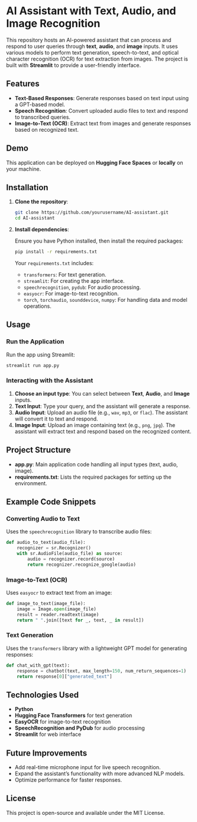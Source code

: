 
# AI Assistant with Text, Audio, and Image Recognition

This repository hosts an AI-powered assistant that can process and respond to user queries through **text**, **audio**, and **image** inputs. It uses various models to perform text generation, speech-to-text, and optical character recognition (OCR) for text extraction from images. The project is built with **Streamlit** to provide a user-friendly interface.

## Features

- **Text-Based Responses**: Generate responses based on text input using a GPT-based model.
- **Speech Recognition**: Convert uploaded audio files to text and respond to transcribed queries.
- **Image-to-Text (OCR)**: Extract text from images and generate responses based on recognized text.

## Demo

This application can be deployed on **Hugging Face Spaces** or **locally** on your machine. 

## Installation

1. **Clone the repository**:
   ```bash
   git clone https://github.com/yourusername/AI-assistant.git
   cd AI-assistant
   ```

2. **Install dependencies**:

   Ensure you have Python installed, then install the required packages:
   ```bash
   pip install -r requirements.txt
   ```

   Your `requirements.txt` includes:
   - `transformers`: For text generation.
   - `streamlit`: For creating the app interface.
   - `speechrecognition`, `pydub`: For audio processing.
   - `easyocr`: For image-to-text recognition.
   - `torch`, `torchaudio`, `sounddevice`, `numpy`: For handling data and model operations.

## Usage

### Run the Application
Run the app using Streamlit:
```bash
streamlit run app.py
```

### Interacting with the Assistant
1. **Choose an input type**: You can select between **Text**, **Audio**, and **Image** inputs.
2. **Text Input**: Type your query, and the assistant will generate a response.
3. **Audio Input**: Upload an audio file (e.g., `wav`, `mp3`, or `flac`). The assistant will convert it to text and respond.
4. **Image Input**: Upload an image containing text (e.g., `png`, `jpg`). The assistant will extract text and respond based on the recognized content.

## Project Structure

- **app.py**: Main application code handling all input types (text, audio, image).
- **requirements.txt**: Lists the required packages for setting up the environment.

## Example Code Snippets

### Converting Audio to Text
Uses the `speechrecognition` library to transcribe audio files:
```python
def audio_to_text(audio_file):
    recognizer = sr.Recognizer()
    with sr.AudioFile(audio_file) as source:
        audio = recognizer.record(source)
        return recognizer.recognize_google(audio)
```

### Image-to-Text (OCR)
Uses `easyocr` to extract text from an image:
```python
def image_to_text(image_file):
    image = Image.open(image_file)
    result = reader.readtext(image)
    return " ".join([text for _, text, _ in result])
```

### Text Generation
Uses the `transformers` library with a lightweight GPT model for generating responses:
```python
def chat_with_gpt(text):
    response = chatbot(text, max_length=150, num_return_sequences=1)
    return response[0]["generated_text"]
```

## Technologies Used

- **Python**
- **Hugging Face Transformers** for text generation
- **EasyOCR** for image-to-text recognition
- **SpeechRecognition and PyDub** for audio processing
- **Streamlit** for web interface

## Future Improvements

- Add real-time microphone input for live speech recognition.
- Expand the assistant’s functionality with more advanced NLP models.
- Optimize performance for faster responses.

## License

This project is open-source and available under the MIT License.
